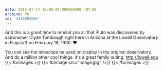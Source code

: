 ```yaml
---
date: 2015-07-14 10:08:04.000000000 -07:00
archive: fb
id: '1436893684'
---
```


And this is a great time to remind you all that Pluto was discovered by astronomer Clyde Tombaugh right here in Arizona at the Lowell Observatory in Flagstaff on February 18, 1930. ❤️

You can see the telescope he used on display in the original observatory. And do a million other cool things. It's a great family outing. http://lowell.edu
{{< fb/images >}}
{{< fb/image src="image.jpg" />}}
{{< /fb/images >}}
